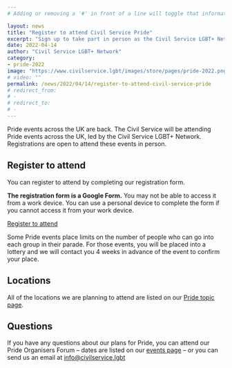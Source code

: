 ```yaml
---
# Adding or removing a '#' in front of a line will toggle that information off and on from being processed. 

layout: news
title: "Register to attend Civil Service Pride"
excerpt: "Sign up to take part in person as the Civil Service LGBT+ Network joins Pride events in cities and towns across the UK."
date: 2022-04-14
author: "Civil Service LGBT+ Network"
category: 
- pride-2022
image: "https://www.civilservice.lgbt/images/store/pages/pride-2022.png"
# video: ""
permalink: /news/2022/04/14/register-to-attend-civil-service-pride
# redirect_from: 
# - 
# redirect_to: 
# - 
---
```


Pride events across the UK are back. The Civil Service will be attending Pride events across the UK, led by the Civil Service LGBT+ Network. Registrations are open to attend these events in person.

## Register to attend

You can register to attend by completing our registration form.

**The registration form is a Google Form.** You may not be able to access it from a work device. You can use a personal device to complete the form if you cannot access it from your work device.

<a href="https://docs.google.com/forms/d/e/1FAIpQLSeYJmQ_hTZoMQsgAFTjhONCPNBYGJi0VUNCJYVt1r-NbWpw8Q/viewform?usp=sf_link" class="button" title="Open the registration form (Opens in a new window)" target="_blank">Register to attend</a>

Some Pride events place limits on the number of people who can go into each group in their parade. For those events, you will be placed into a lottery and we will contact you 4 weeks in advance of the event to confirm your place.

## Locations

All of the locations we are planning to attend are listed on our [Pride topic page](/pride).

## Questions

If you have any questions about our plans for Pride, you can attend our Pride Organisers Forum – dates are listed on our [events page](/events) – or you can send us an email at <info@civilservice.lgbt>
